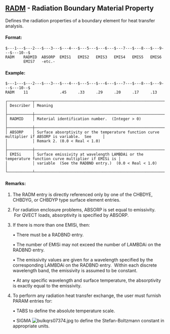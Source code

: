 ## [RADM](https://help.hexagonmi.com/bundle/MSC_Nastran_2022.4/page/Nastran_Combined_Book/qrg/bulkqrs/TOC.RADM.xhtml) - Radiation Boundary Material Property

Defines the radiation properties of a boundary element for heat transfer analysis.

#### Format:

```nastran
$---1---$---2---$---3---$---4---$---5---$---6---$---7---$---8---$---9---$---10--$
RADM    RADMID  ABSORP  EMIS1   EMIS2   EMIS3   EMIS4   EMIS5   EMIS6           
        EMIS7   -etc.-                                                          
```
#### Example:

```nastran
$---1---$---2---$---3---$---4---$---5---$---6---$---7---$---8---$---9---$---10--$
RADM    11              .45     .33     .29     .20     .17     .13             
```
```text
┌───────────┬───────────────────────────────────────────────────────────────────────────────────────────────────┐
│ Describer │ Meaning                                                                                           │
├───────────┼───────────────────────────────────────────────────────────────────────────────────────────────────┤
│ RADMID    │ Material identification number.  (Integer > 0)                                                    │
├───────────┼───────────────────────────────────────────────────────────────────────────────────────────────────┤
│ ABSORP    │ Surface absorptivity or the temperature function curve multiplier if ABSORP is variable.  See     │
│           │ Remark 2. (0.0 < Real < 1.0)                                                                      │
├───────────┼───────────────────────────────────────────────────────────────────────────────────────────────────┤
│ EMISi     │ Surface emissivity at wavelength LAMBDAi or the temperature function curve multiplier if EMISi is │
│           │ variable  (See the RADBND entry.)  (0.0 < Real < 1.0)                                             │
└───────────┴───────────────────────────────────────────────────────────────────────────────────────────────────┘
```
#### Remarks:

1. The RADM entry is directly referenced only by one of the CHBDYE, CHBDYG, or CHBDYP type surface element entries.

2. For radiation enclosure problems, ABSORP is set equal to emissivity.  For QVECT loads, absorptivity is specified by ABSORP.

3. If there is more than one EMISi, then:

     • There must be a RADBND entry.

     • The number of EMISi may not exceed the number of LAMBDAi on the RADBND entry.

     • The emissivity values are given for a wavelength specified by the corresponding LAMBDAi on the RADBND entry.  Within each discrete wavelength band, the emissivity is assumed to be constant.

     • At any specific wavelength and surface temperature, the absorptivity is exactly equal to the emissivity.

4. To perform any radiation heat transfer exchange, the user must furnish PARAM entries for:

     • TABS to define the absolute temperature scale.

     • SIGMA  ![bulkqrs07374.jpg](https://help-be.hexagonmi.com/bundle/MSC_Nastran_2022.4/page/Nastran_Combined_Book/qrg/bulkqrs/../../../assets/bulkqrs07374.jpg?_LANG=enus)  to define the Stefan-Boltzmann constant in appropriate units.

